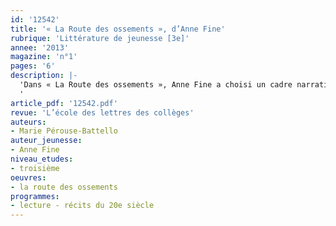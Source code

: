 ```yaml
---
id: '12542'
title: '« La Route des ossements », d’Anne Fine'
rubrique: 'Littérature de jeunesse [3e]'
annee: '2013'
magazine: 'n°1'
pages: '6'
description: |-
  'Dans « La Route des ossements », Anne Fine a choisi un cadre narratif fortement inspiré d’un totalitarisme historique. Le titre du roman en donne d’ailleurs l’indice : en effet, la « route des os », qui relie Magadan à Iakoutsk en Russie orientale, est un triste vestige du stalinisme. Dans le roman, il n’en est pas fait mention ; la « route des ossements » est une métaphore du destin des peuples opprimés, imaginée par le narrateur. Mais il est significatif qu’Anne Fine ait voulu que le cadre politique de l’intrigue fasse signe vers l’Histoire du XXe siècle. Il importe que le pas qui sépare vraisemblance et véracité soit le plus étroit possible : c’est l’un des éléments qui rendent ce roman si impressionnant pour un jeune lecteur. Et Anne Fine ne se contente pas de décrire les effets du totalitarisme sur une nation : à la fin du roman, le mouvement de résistance au régime est sur le point de devenir le bras armé du chef suprême de demain. Les révoltés au cœur pur seront bientôt des bourreaux à la solde du nouveau prince...
  '
article_pdf: '12542.pdf'
revue: 'L’école des lettres des collèges'
auteurs:
- Marie Pérouse-Battello
auteur_jeunesse:
- Anne Fine
niveau_etudes:
- troisième
oeuvres:
- la route des ossements
programmes:
- lecture - récits du 20e siècle
---
```

